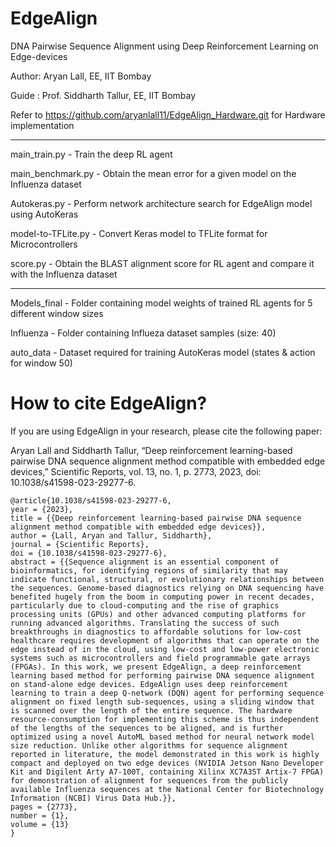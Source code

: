 # EdgeAlign

DNA Pairwise Sequence Alignment using Deep Reinforcement Learning on Edge-devices

Author: Aryan Lall, EE, IIT Bombay

Guide : Prof. Siddharth Tallur, EE, IIT Bombay

Refer to https://github.com/aryanlall11/EdgeAlign_Hardware.git for Hardware implementation

----
main_train.py - Train the deep RL agent

main_benchmark.py - Obtain the mean error for a given model on the Influenza dataset

Autokeras.py - Perform network architecture search for EdgeAlign model using AutoKeras

model-to-TFLite.py - Convert Keras model to TFLite format for Microcontrollers

score.py - Obtain the BLAST alignment score for RL agent and compare it with the Influenza dataset

----
Models_final - Folder containing model weights of trained RL agents for 5 different window sizes

Influenza - Folder containing Influeza dataset samples (size: 40)

auto_data - Dataset required for training AutoKeras model (states & action for window 50)

# How to cite EdgeAlign?

If you are using EdgeAlign in your research, please cite the following paper:

Aryan Lall and ‪Siddharth Tallur, “Deep reinforcement learning-based pairwise DNA sequence alignment method compatible with embedded edge devices,” Scientific Reports, vol. 13, no. 1, p. 2773, 2023, doi: 10.1038/s41598-023-29277-6.

```
@article{10.1038/s41598-023-29277-6, 
year = {2023}, 
title = {{Deep reinforcement learning-based pairwise DNA sequence alignment method compatible with embedded edge devices}}, 
author = {Lall, Aryan and Tallur, Siddharth}, 
journal = {Scientific Reports}, 
doi = {10.1038/s41598-023-29277-6}, 
abstract = {{Sequence alignment is an essential component of bioinformatics, for identifying regions of similarity that may indicate functional, structural, or evolutionary relationships between the sequences. Genome-based diagnostics relying on DNA sequencing have benefited hugely from the boom in computing power in recent decades, particularly due to cloud-computing and the rise of graphics processing units (GPUs) and other advanced computing platforms for running advanced algorithms. Translating the success of such breakthroughs in diagnostics to affordable solutions for low-cost healthcare requires development of algorithms that can operate on the edge instead of in the cloud, using low-cost and low-power electronic systems such as microcontrollers and field programmable gate arrays (FPGAs). In this work, we present EdgeAlign, a deep reinforcement learning based method for performing pairwise DNA sequence alignment on stand-alone edge devices. EdgeAlign uses deep reinforcement learning to train a deep Q-network (DQN) agent for performing sequence alignment on fixed length sub-sequences, using a sliding window that is scanned over the length of the entire sequence. The hardware resource-consumption for implementing this scheme is thus independent of the lengths of the sequences to be aligned, and is further optimized using a novel AutoML based method for neural network model size reduction. Unlike other algorithms for sequence alignment reported in literature, the model demonstrated in this work is highly compact and deployed on two edge devices (NVIDIA Jetson Nano Developer Kit and Digilent Arty A7-100T, containing Xilinx XC7A35T Artix-7 FPGA) for demonstration of alignment for sequences from the publicly available Influenza sequences at the National Center for Biotechnology Information (NCBI) Virus Data Hub.}}, 
pages = {2773}, 
number = {1}, 
volume = {13}
}
```
